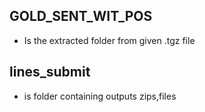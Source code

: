 ## GOLD_SENT_WIT_POS
- Is the extracted folder from given .tgz file

## lines_submit
- is folder containing outputs zips,files
